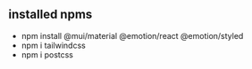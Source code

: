 ## installed npms
- npm install @mui/material @emotion/react @emotion/styled
- npm i tailwindcss
- npm i postcss